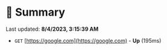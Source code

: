 # 📖 Summary
Last updated: **8/4/2023, 3:15:39 AM**

- `GET` [https://google.com](https://google.com) - **Up** (195ms)
